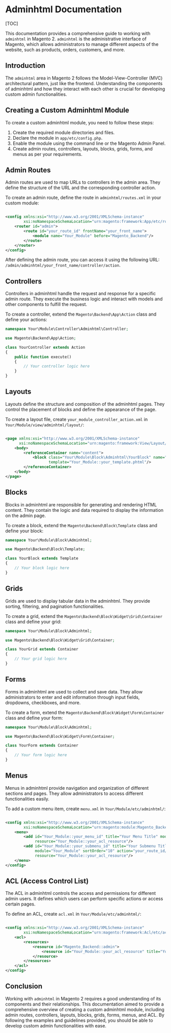 # Adminhtml Documentation

[TOC]

This documentation provides a comprehensive guide to working with `adminhtml` in Magento 2. `adminhtml` is the
administrative interface of Magento, which allows administrators to manage different aspects of the website, such as
products, orders, customers, and more.

## Introduction <a name="introduction"></a>

The `adminhtml` area in Magento 2 follows the Model-View-Controller (MVC) architectural pattern, just like the frontend.
Understanding the components of adminhtml and how they interact with each other is crucial for developing custom admin
functionalities.

## Creating a Custom Adminhtml Module <a name="creating-a-custom-adminhtml-module"></a>

To create a custom adminhtml module, you need to follow these steps:

1. Create the required module directories and files.
2. Declare the module in `app/etc/config.php`.
3. Enable the module using the command line or the Magento Admin Panel.
4. Create admin routes, controllers, layouts, blocks, grids, forms, and menus as per your requirements.

## Admin Routes <a name="admin-routes"></a>

Admin routes are used to map URLs to controllers in the admin area. They define the structure of the URL and the
corresponding controller action.

To create an admin route, define the route in `adminhtml/routes.xml` in your custom module:

```xml

<config xmlns:xsi="http://www.w3.org/2001/XMLSchema-instance"
        xsi:noNamespaceSchemaLocation="urn:magento:framework:App/etc/routes.xsd">
    <router id="admin">
        <route id="your_route_id" frontName="your_front_name">
            <module name="Your_Module" before="Magento_Backend"/>
        </route>
    </router>
</config>
```

After defining the admin route, you can access it using the following
URL: `/admin/adminhtml/your_front_name/controller/action`.

## Controllers <a name="controllers"></a>

Controllers in adminhtml handle the request and response for a specific admin route. They execute the business logic and
interact with models and other components to fulfill the request.

To create a controller, extend the `Magento\Backend\App\Action` class and define your actions:

```php
namespace Your\Module\Controller\Adminhtml\Controller;

use Magento\Backend\App\Action;

class YourController extends Action
{
    public function execute()
    {
        // Your controller logic here
    }
}
```

## Layouts <a name="layouts"></a>

Layouts define the structure and composition of the adminhtml pages. They control the placement of blocks and define the
appearance of the page.

To create a layout file, create `your_module_controller_action.xml` in `Your/Module/view/adminhtml/layout/`:

```xml

<page xmlns:xsi="http://www.w3.org/2001/XMLSchema-instance"
      xsi:noNamespaceSchemaLocation="urn:magento:framework:View/Layout/etc/page_configuration.xsd">
    <body>
        <referenceContainer name="content">
            <block class="Your\Module\Block\Adminhtml\YourBlock" name="your_block_name"
                   template="Your_Module::your_template.phtml"/>
        </referenceContainer>
    </body>
</page>
```

## Blocks <a name="blocks"></a>

Blocks in adminhtml are responsible for generating and rendering HTML content. They contain the logic and data required
to display the information on the admin page.

To create a block, extend the `Magento\Backend\Block\Template` class and define your block:

```php
namespace Your\Module\Block\Adminhtml;

use Magento\Backend\Block\Template;

class YourBlock extends Template
{
    // Your block logic here
}
```

## Grids <a name="grids"></a>

Grids are used to display tabular data in the adminhtml. They provide sorting, filtering, and pagination
functionalities.

To create a grid, extend the `Magento\Backend\Block\Widget\Grid\Container` class and define your grid:

```php
namespace Your\Module\Block\Adminhtml;

use Magento\Backend\Block\Widget\Grid\Container;

class YourGrid extends Container
{
    // Your grid logic here
}
```

## Forms <a name="forms"></a>

Forms in adminhtml are used to collect and save data. They allow administrators to enter and edit information through
input fields, dropdowns, checkboxes, and more.

To create a form, extend the `Magento\Backend\Block\Widget\Form\Container` class and define your form:

```php
namespace Your\Module\Block\Adminhtml;

use Magento\Backend\Block\Widget\Form\Container;

class YourForm extends Container
{
    // Your form logic here
}
```

## Menus <a name="menus"></a>

Menus in adminhtml provide navigation and organization of different sections and pages. They allow administrators to
access different functionalities easily.

To add a custom menu item, create `menu.xml` in `Your/Module/etc/adminhtml/`:

```xml

<config xmlns:xsi="http://www.w3.org/2001/XMLSchema-instance"
        xsi:noNamespaceSchemaLocation="urn:magento:module:Magento_Backend:etc/menu.xsd">
    <menu>
        <add id="Your_Module::your_menu_id" title="Your Menu Title" module="Your_Module" sortOrder="10"
             resource="Your_Module::your_acl_resource"/>
        <add id="Your_Module::your_submenu_id" title="Your Submenu Title" parent="Your_Module::your_menu_id"
             module="Your_Module" sortOrder="10" action="your_route_id/controller/action"
             resource="Your_Module::your_acl_resource"/>
    </menu>
</config>
```

## ACL (Access Control List) <a name="acl"></a>

The ACL in adminhtml controls the access and permissions for different admin users. It defines which users can perform
specific actions or access certain pages.

To define an ACL, create `acl.xml` in `Your/Module/etc/adminhtml/`:

```xml

<config xmlns:xsi="http://www.w3.org/2001/XMLSchema-instance"
        xsi:noNamespaceSchemaLocation="urn:magento:framework:Acl/etc/acl.xsd">
    <acl>
        <resources>
            <resource id="Magento_Backend::admin">
                <resource id="Your_Module::your_acl_resource" title="Your ACL Title" sortOrder="10"/>
            </resource>
        </resources>
    </acl>
</config>
```

## Conclusion <a name="conclusion"></a>

Working with `adminhtml` in Magento 2 requires a good understanding of its components and their relationships. This
documentation aimed to provide a comprehensive overview of creating a custom adminhtml module, including admin routes,
controllers, layouts, blocks, grids, forms, menus, and ACL. By following the examples and guidelines provided, you
should be able to develop custom admin functionalities with ease.

